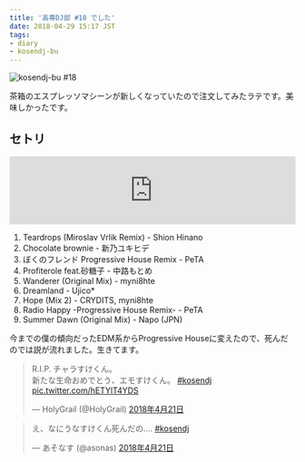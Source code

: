 ```yaml
---
title: '高専DJ部 #18 でした'
date: 2018-04-29 15:17 JST
tags: 
- diary
- kosendj-bu
---
```


![kosendj-bu #18](2018/kosendj-bu-18.jpg)

茶箱のエスプレッソマシーンが新しくなっていたので注文してみたラテです。美味しかったです。

## セトリ
<iframe width="100%" height="120" src="https://www.mixcloud.com/widget/iframe/?hide_cover=1&light=1&feed=%2Fyu_suke1994%2Fkosendj-bu-18%2F" frameborder="0" ></iframe>

1. Teardrops (Miroslav Vrlik Remix) - Shion Hinano
1. Chocolate brownie - 新乃ユキヒデ
1. ぼくのフレンド Progressive House Remix - PeTA
1. Profiterole feat.砂糖子 - 中路もとめ
1. Wanderer (Original Mix) - myni8hte
1. Dreamland - Ujico\*
1. Hope (Mix 2) - CRYDITS, myni8hte
1. Radio Happy -Progressive House Remix- - PeTA
1. Summer Dawn (Original Mix) - Napo (JPN)

今までの僕の傾向だったEDM系からProgressive Houseに変えたので、死んだのでは説が流れました。生きてます。



<blockquote class="twitter-tweet" data-cards="hidden" data-lang="ja"><p lang="ja" dir="ltr">R.I.P. チャラすけくん。<br>新たな生命おめでとう、エモすけくん。 <a href="https://twitter.com/hashtag/kosendj?src=hash&amp;ref_src=twsrc%5Etfw">#kosendj</a> <a href="https://t.co/hETYlT4YDS">pic.twitter.com/hETYlT4YDS</a></p>&mdash; HolyGrail (@HolyGrail) <a href="https://twitter.com/HolyGrail/status/987573426779865089?ref_src=twsrc%5Etfw">2018年4月21日</a></blockquote>

<script async src="https://platform.twitter.com/widgets.js" charset="utf-8"></script>
<blockquote class="twitter-tweet" data-lang="ja"><p lang="ja" dir="ltr">え、なにうなすけくん死んだの.... <a href="https://twitter.com/hashtag/kosendj?src=hash&amp;ref_src=twsrc%5Etfw">#kosendj</a></p>&mdash; あそなす (@asonas) <a href="https://twitter.com/asonas/status/987583070306844672?ref_src=twsrc%5Etfw">2018年4月21日</a></blockquote>
<script async src="https://platform.twitter.com/widgets.js" charset="utf-8"></script>
